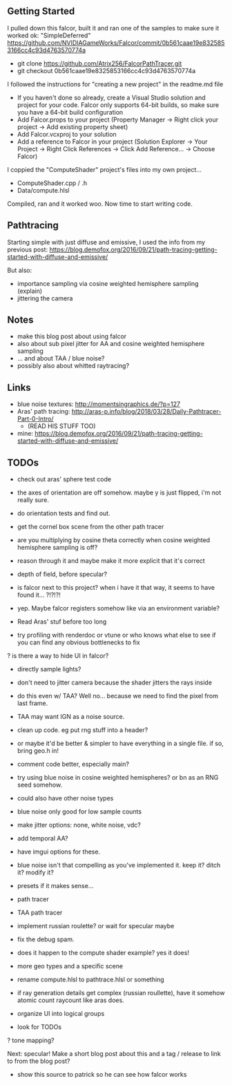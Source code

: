 ## Getting Started

I pulled down this falcor, built it and ran one of the samples to make sure it worked ok: "SimpleDeferred"
https://github.com/NVIDIAGameWorks/Falcor/commit/0b561caae19e8325853166cc4c93d4763570774a
* git clone https://github.com/Atrix256/FalcorPathTracer.git
* git checkout 0b561caae19e8325853166cc4c93d4763570774a

I followed the instructions for "creating a new project" in the readme.md file
* If you haven't done so already, create a Visual Studio solution and project for your code. Falcor only supports 64-bit builds, so make sure you have a 64-bit build configuration
* Add Falcor.props to your project (Property Manager -> Right click your project -> Add existing property sheet)
* Add Falcor.vcxproj to your solution
* Add a reference to Falcor in your project (Solution Explorer -> Your Project -> Right Click References -> Click Add Reference... -> Choose Falcor)

I coppied the "ComputeShader" project's files into my own project...
* ComputeShader.cpp / .h
* Data/compute.hlsl

Compiled, ran and it worked woo.  Now time to start writing code.

## Pathtracing

Starting simple with just diffuse and emissive, I used the info from my previous post:
https://blog.demofox.org/2016/09/21/path-tracing-getting-started-with-diffuse-and-emissive/

But also:
* importance sampling via cosine weighted hemisphere sampling (explain)
* jittering the camera




## Notes

* make this blog post about using falcor
* also about sub pixel jitter for AA and cosine weighted hemisphere sampling
* ... and about TAA / blue noise?
* possibly also about whitted raytracing?

## Links

* blue noise textures: http://momentsingraphics.de/?p=127
* Aras' path tracing: http://aras-p.info/blog/2018/03/28/Daily-Pathtracer-Part-0-Intro/
  * (READ HIS STUFF TOO)
* mine: https://blog.demofox.org/2016/09/21/path-tracing-getting-started-with-diffuse-and-emissive/

## TODOs

* check out aras' sphere test code

* the axes of orientation are off somehow. maybe y is just flipped, i'm not really sure.
 * do orientation tests and find out.

* get the cornel box scene from the other path tracer

* are you multiplying by cosine theta correctly when cosine weighted hemisphere sampling is off?
 * reason through it and maybe make it more explicit that it's correct

* depth of field, before specular?

* is falcor next to this project? when i have it that way, it seems to have found it... ?!?!?!
 * yep. Maybe falcor registers somehow like via an environment variable?

* Read Aras' stuf before too long

* try profiling with renderdoc or vtune or who knows what else to see if you can find any obvious bottlenecks to fix

? is there a way to hide UI in falcor?

* directly sample lights?

* don't need to jitter camera because the shader jitters the rays inside
 * do this even w/ TAA? Well no... because we need to find the pixel from last frame.

* TAA may want IGN as a noise source.

* clean up code. eg put rng stuff into a header?
 * or maybe it'd be better & simpler to have everything in a single file. if so, bring geo.h in!

* comment code better, especially main?

* try using blue noise in cosine weighted hemispheres? or bn as an RNG seed somehow.
 * could also have other noise types
 * blue noise only good for low sample counts
* make jitter options: none, white noise, vdc?
* add temporal AA?
* have imgui options for these.
* blue noise isn't that compelling as you've implemented it. keep it? ditch it? modify it?

* presets if it makes sense...
 * path tracer
 * TAA path tracer

* implement russian roulette? or wait for specular maybe

* fix the debug spam.
 * does it happen to the compute shader example? yes it does!

* more geo types and a specific scene

* rename compute.hlsl to pathtrace.hlsl or something

* if ray generation details get complex (russian roullette), have it somehow atomic count raycount like aras does.

* organize UI into logical groups

* look for TODOs

? tone mapping?

Next: specular!  Make a short blog post about this and a tag / release to link to from the blog post?
* show this source to patrick so he can see how falcor works
